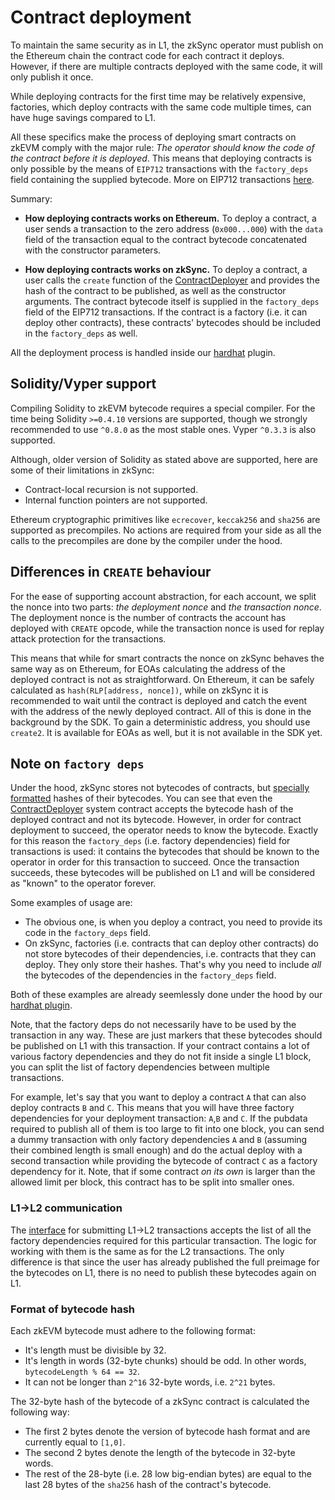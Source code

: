 # Contract deployment

To maintain the same security as in L1, the zkSync operator must publish on the Ethereum chain the contract code for each contract it deploys. However, if there are multiple contracts deployed with the same code, it will only publish it once.

While deploying contracts for the first time may be relatively expensive, factories, which deploy contracts with the same code multiple times, can have huge savings compared to L1.

All these specifics make the process of deploying smart contracts on zkEVM comply with the major rule: _The operator should know the code of the contract before it is deployed_. This means that deploying contracts is only possible by the means of `EIP712` transactions with the `factory_deps` field containing the supplied bytecode. More on EIP712 transactions [here](../../../api/api.md#eip712).

Summary:

- **How deploying contracts works on Ethereum.**
  To deploy a contract, a user sends a transaction to the zero address (`0x000...000`) with the `data` field of the transaction equal to the contract bytecode concatenated with the constructor parameters.

- **How deploying contracts works on zkSync.**
  To deploy a contract, a user calls the `create` function of the [ContractDeployer](./system-contracts.md#contractdeployer) and provides the hash of the contract to be published, as well as the constructor arguments. The contract bytecode itself is supplied in the `factory_deps` field of the EIP712 transactions. If the contract is a factory (i.e. it can deploy other contracts), these contracts' bytecodes should be included in the `factory_deps` as well.

All the deployment process is handled inside our [hardhat](../../../api/hardhat) plugin.

## Solidity/Vyper support

Compiling Solidity to zkEVM bytecode requires a special compiler. For the time being Solidity `>=0.4.10` versions are supported, though we strongly recommended to use `^0.8.0` as the most stable ones. Vyper `^0.3.3` is also supported.

Although, older version of Solidity as stated above are supported, here are some of their limitations in zkSync:
- Contract-local recursion is not supported.
- Internal function pointers are not supported.

Ethereum cryptographic primitives like `ecrecover`, `keccak256` and `sha256` are supported as precompiles. No actions are required from your side as all the calls to the precompiles are done by the compiler under the hood.

## Differences in `CREATE` behaviour

For the ease of supporting account abstraction, for each account, we split the nonce into two parts: _the deployment nonce_ and _the transaction nonce_. The deployment nonce is the number of contracts the account has deployed with `CREATE` opcode, while the transaction nonce is used for replay attack protection for the transactions.

This means that while for smart contracts the nonce on zkSync behaves the same way as on Ethereum, for EOAs calculating the address of the deployed contract is not as straightforward. On Ethereum, it can be safely calculated as `hash(RLP[address, nonce])`, while on zkSync it is recommended to wait until the contract is deployed and catch the event with the address of the newly deployed contract. All of this is done in the background by the SDK.
To gain a deterministic address, you should use `create2`. It is available for EOAs as well, but it is not available in the SDK yet.

## Note on `factory deps`

Under the hood, zkSync stores not bytecodes of contracts, but [specially formatted](#format-of-bytecode-hash) hashes of their bytecodes. You can see that even the [ContractDeployer](./system-contracts.md#contractdeployer) system contract accepts the bytecode hash of the deployed contract and not its bytecode. However, in order for contract deployment to succeed, the operator needs to know the bytecode. Exactly for this reason the `factory_deps` (i.e. factory dependencies) field for transactions is used: it contains the bytecodes that should be known to the operator in order for this transaction to succeed. Once the transaction succeeds, these bytecodes will be published on L1 and will be considered as "known" to the operator forever.

Some examples of usage are:
- The obvious one, is when you deploy a contract, you need to provide its code in the `factory_deps` field.
- On zkSync, factories (i.e. contracts that can deploy other contracts) do not store bytecodes of their dependencies, i.e. contracts that they can deploy. They only store their hashes. That's why you need to include *all* the bytecodes of the dependencies in the `factory_deps` field.

Both of these examples are already seemlessly done under the hood by our [hardhat plugin](../../../api/hardhat/getting-started.md).

Note, that the factory deps do not necessarily have to be used by the transaction in any way. These are just markers that these bytecodes should be published on L1 with this transaction. If your contract contains a lot of various factory dependencies and they do not fit inside a single L1 block, you can split the list of factory dependencies between multiple transactions. 

For example, let's say that you want to deploy a contract `A` that can also deploy contracts `B` and `C`. This means that you will have three factory dependencies for your deployment transaction: `A`,`B` and `C`. If the pubdata required to publish all of them is too large to fit into one block, you can send a dummy transaction with only factory dependencies `A` and `B` (assuming their combined length is small enough) and do the actual deploy with a second transaction while providing the bytecode of contract `C` as a factory dependency for it. Note, that if some contract *on its own* is larger than the allowed limit per block, this contract has to be split into smaller ones.

### L1->L2 communication

The [interface](https://github.com/matter-labs/v2-testnet-contracts/blob/d4a2869ab6feadb396f357e55aa41d137adc0ab0/l1/contracts/zksync/interfaces/IMailbox.sol#L76) for submitting L1->L2 transactions accepts the list of all the factory dependencies required for this particular transaction. The logic for working with them is the same as for the L2 transactions. The only difference is that since the user has already published the full preimage for the bytecodes on L1, there is no need to publish these bytecodes again on L1.

### Format of bytecode hash

Each zkEVM bytecode must adhere to the following format:

- It's length must be divisible by 32.
- It's length in words (32-byte chunks) should be odd. In other words, `bytecodeLength % 64 == 32`.
- It can not be longer than `2^16` 32-byte words, i.e. `2^21` bytes.

The 32-byte hash of the bytecode of a zkSync contract is calculated the following way:

- The first 2 bytes denote the version of bytecode hash format and are currently equal to `[1,0]`.
- The second 2 bytes denote the length of the bytecode in 32-byte words. 
- The rest of the 28-byte (i.e. 28 low big-endian bytes) are equal to the last 28 bytes of the `sha256` hash of the contract's bytecode.
